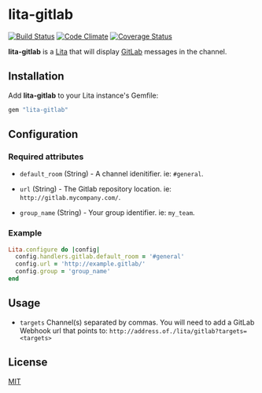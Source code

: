 # lita-gitlab

 [![Build Status](https://travis-ci.org/milo-ft/lita-gitlab.png)](https://travis-ci.org/milo-ft/lita-gitlab)
 [![Code Climate](https://codeclimate.com/github/milo-ft/lita-gitlab.png)](https://codeclimate.com/github/milo-ft/lita-gitlab)
 [![Coverage Status](https://coveralls.io/repos/milo-ft/lita-gitlab/badge.png)](https://coveralls.io/r/milo-ft/lita-gitlab)

**lita-gitlab** is a [Lita](https://github.com/jimmycuadra/lita) that will display [GitLab](https://www.gitlab.com/gitlab-ce/) messages in the channel.

## Installation

Add **lita-gitlab** to your Lita instance's Gemfile:

``` ruby
gem "lita-gitlab"
```

## Configuration

### Required attributes

* `default_room` (String) - A channel idenitifier.
ie: `#general`.

* `url` (String) - The Gitlab repository location.
ie: `http://gitlab.mycompany.com/`.

* `group_name` (String) - Your group identifier.
ie: `my_team`.

### Example

``` ruby
Lita.configure do |config|
  config.handlers.gitlab.default_room = '#general'
  config.url = 'http://example.gitlab/'
  config.group = 'group_name'
end
```

## Usage

* `targets` Channel(s) separated by commas.
You will need to add a GitLab Webhook url that points to: `http://address.of./lita/gitlab?targets=<targets>`

## License

[MIT](http://opensource.org/licenses/MIT)
